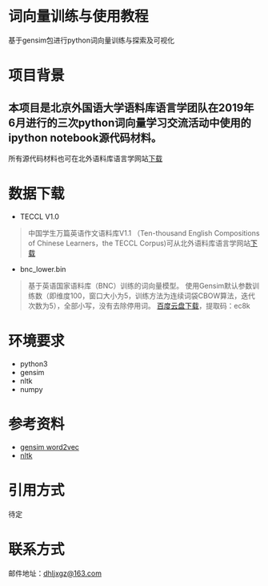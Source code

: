 # 词向量训练与使用教程
 基于gensim包进行python词向量训练与探索及可视化
# 项目背景
本项目是北京外国语大学语料库语言学团队在2019年6月进行的三次python词向量学习交流活动中使用的ipython notebook源代码材料。
-----
所有源代码材料也可在北外语料库语言学网站[下载](http://corpus.bfsu.edu.cn/tools)
# 数据下载
- TECCL V1.0
> 中国学生万篇英语作文语料库V1.1 （Ten-thousand English Compositions of Chinese Learners，the TECCL Corpus)可从北外语料库语言学网站[下载](http://corpus.bfsu.edu.cn/content/teccl-corpus)
- bnc_lower.bin
> 基于英语国家语料库（BNC）训练的词向量模型。
使用Gensim默认参数训练数（即维度100，窗口大小为5，训练方法为连续词袋CBOW算法，迭代次数为5），全部小写，没有去除停用词。
>[百度云盘下载](https://pan.baidu.com/s/1Cu5HvvVnUlykUFzFeBP9_g)，提取码：ec8k 

# 环境要求
- python3
- gensim
- nltk
- numpy
# 参考资料
- [gensim word2vec](https://radimrehurek.com/gensim/models/word2vec.html)
- [nltk](http://www.nltk.org/)
# 引用方式
待定
# 联系方式
邮件地址：dhljxgz@163.com
